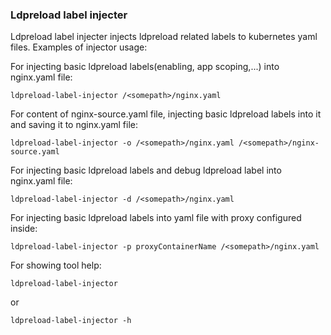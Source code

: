 ### Ldpreload label injecter

Ldpreload label injecter injects ldpreload related labels to kubernetes yaml files.
Examples of injector usage:

For injecting basic ldpreload labels(enabling, app scoping,...) into nginx.yaml file:
```
ldpreload-label-injector /<somepath>/nginx.yaml
```
For content of nginx-source.yaml file, injecting basic ldpreload labels into it and saving it to nginx.yaml file:
```
ldpreload-label-injector -o /<somepath>/nginx.yaml /<somepath>/nginx-source.yaml
```
For injecting basic ldpreload labels and debug ldpreload label into nginx.yaml file:
```
ldpreload-label-injector -d /<somepath>/nginx.yaml
```
For injecting basic ldpreload labels into yaml file with proxy configured inside:
```
ldpreload-label-injector -p proxyContainerName /<somepath>/nginx.yaml
```
For showing tool help:
```
ldpreload-label-injector
```
or
```
ldpreload-label-injector -h
```